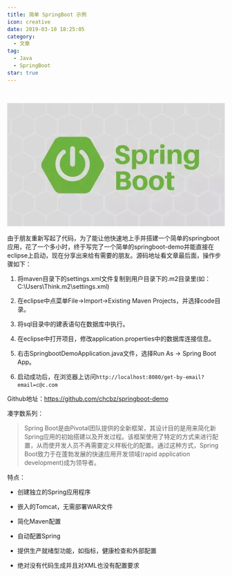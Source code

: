 ```yaml
---
title: 简单 SpringBoot 示例
icon: creative
date: 2019-03-10 18:25:05
category:
  - 文章
tag:
  - Java
  - SpringBoot
star: true
---
```

​

![Spring Boot](./assets/2019031018/img-20230409185308.png)

由于朋友重新写起了代码，为了能让他快速地上手并搭建一个简单的springboot应用，花了一个多小时，终于写完了一个简单的springboot-demo并能直接在eclipse上启动，现在分享出来给有需要的朋友。源码地址看文章最后面，操作步骤如下：

1. 将maven目录下的settings.xml文件复制到用户目录下的.m2目录里(如：C:\Users\Think\.m2\settings.xml)

2. 在eclipse中点菜单File->Import->Existing Maven Projects，并选择code目录。

3. 将sql目录中的建表语句在数据库中执行。

4. 在eclipse中打开项目，修改application.properties中的数据库连接信息。

5. 右击SpringbootDemoApplication.java文件，选择Run As -> Spring Boot App。

6. 启动成功后，在浏览器上访问`http://localhost:8080/get-by-email?email=c@c.com`

Github地址：<https://github.com/chcbz/springboot-demo>

凑字数系列：

> Spring Boot是由Pivotal团队提供的全新框架，其设计目的是用来简化新Spring应用的初始搭建以及开发过程。该框架使用了特定的方式来进行配置，从而使开发人员不再需要定义样板化的配置。通过这种方式，Spring Boot致力于在蓬勃发展的快速应用开发领域(rapid application development)成为领导者。

特点：

- 创建独立的Spring应用程序

- 嵌入的Tomcat，无需部署WAR文件

- 简化Maven配置

- 自动配置Spring

- 提供生产就绪型功能，如指标，健康检查和外部配置

- 绝对没有代码生成并且对XML也没有配置要求
